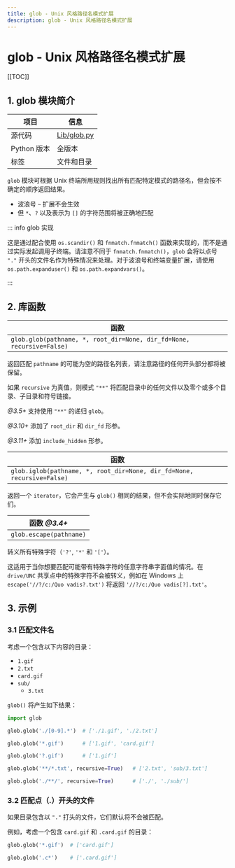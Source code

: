 ```yaml
---
title: glob - Unix 风格路径名模式扩展
description: glob - Unix 风格路径名模式扩展
---
```


# glob - Unix 风格路径名模式扩展

[[TOC]]

## 1. glob 模块简介

| 项目        | 信息                                                                   |
| ----------- | ---------------------------------------------------------------------- |
| 源代码      | [Lib/glob.py](https://github.com/python/cpython/tree/3.11/Lib/glob.py) |
| Python 版本 | 全版本                                                                 |
| 标签        | 文件和目录                                                             |

`glob` 模块可根据 Unix 终端所用规则找出所有匹配特定模式的路径名，但会按不确定的顺序返回结果。

- 波浪号 `~` 扩展不会生效
- 但 `*`、`?` 以及表示为 `[]` 的字符范围将被正确地匹配

::: info glob 实现

这是通过配合使用 `os.scandir()` 和 `fnmatch.fnmatch()` 函数来实现的，而不是通过实际发起调用子终端。请注意不同于 `fnmatch.fnmatch()`，`glob` 会将以点号 `"."` 开头的文件名作为特殊情况来处理。对于波浪号和终端变量扩展，请使用 `os.path.expanduser()` 和 `os.path.expandvars()`。

:::

## 2. 库函数

| 函数                                                                  |
| --------------------------------------------------------------------- |
| `glob.glob(pathname, *, root_dir=None, dir_fd=None, recursive=False)` |

返回匹配 `pathname` 的可能为空的路径名列表，请注意路径的任何开头部分都将被保留。

如果 `recursive` 为真值，则模式 `"**"` 将匹配目录中的任何文件以及零个或多个目录、子目录和符号链接。

*@3.5+* 支持使用 `"**"` 的递归 `glob`。

*@3.10+* 添加了 `root_dir` 和 `dir_fd` 形参。

*@3.11+* 添加 `include_hidden` 形参。

| 函数                                                                   |
| ---------------------------------------------------------------------- |
| `glob.iglob(pathname, *, root_dir=None, dir_fd=None, recursive=False)` |

返回一个 `iterator`，它会产生与 `glob()` 相同的结果，但不会实际地同时保存它们。

| 函数 *@3.4+*            |
| ----------------------- |
| `glob.escape(pathname)` |

转义所有特殊字符（`'?'`, `'*'` 和 `'['`）。

这适用于当你想要匹配可能带有特殊字符的任意字符串字面值的情况。在 `drive/UNC` 共享点中的特殊字符不会被转义，例如在 Windows 上 `escape('//?/c:/Quo vadis?.txt')` 将返回 `'//?/c:/Quo vadis[?].txt'`。

## 3. 示例

### 3.1 匹配文件名

考虑一个包含以下内容的目录：
- `1.gif`
- `2.txt`
- `card.gif`
- `sub/`
    - `3.txt`

`glob()` 将产生如下结果：

```python
import glob

glob.glob('./[0-9].*')  # ['./1.gif', './2.txt']

glob.glob('*.gif')      # ['1.gif', 'card.gif']

glob.glob('?.gif')      # ['1.gif']

glob.glob('**/*.txt', recursive=True)   # ['2.txt', 'sub/3.txt']

glob.glob('./**/', recursive=True)      # ['./', './sub/']
```

### 3.2 匹配点（.）开头的文件

如果目录包含以 `"."` 打头的文件，它们默认将不会被匹配。

例如，考虑一个包含 `card.gif` 和 `.card.gif` 的目录：

```python
glob.glob('*.gif')  # ['card.gif']

glob.glob('.c*')    # ['.card.gif']
```
